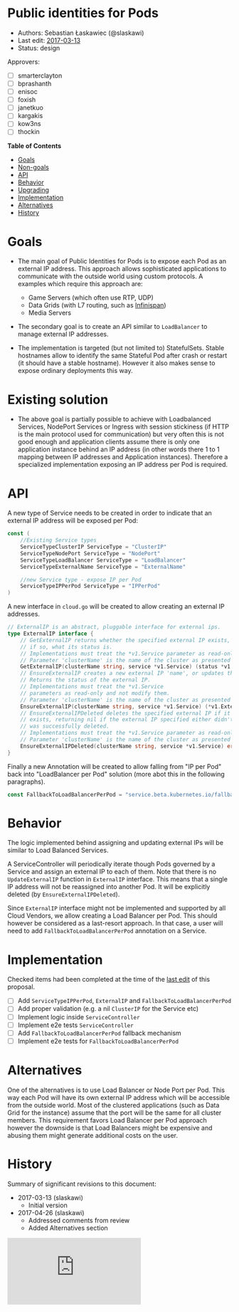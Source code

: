 # Public identities for Pods

* Authors: Sebastian Łaskawiec (@slaskawi)
* Last edit: [2017-03-13](#history)
* Status: design

Approvers:
* [ ] smarterclayton
* [ ] bprashanth
* [ ] enisoc
* [ ] foxish
* [ ] janetkuo
* [ ] kargakis
* [ ] kow3ns
* [ ] thockin

**Table of Contents**

* [Goals](#goals)
* [Non-goals](#non-goals)
* [API](#api)
* [Behavior](#behavior)
* [Upgrading](#upgrading)
* [Implementation](#implementation)
* [Alternatives](#alternatives)
* [History](#history)

# Goals

* The main goal of Public Identities for Pods is to expose each Pod as an external IP address.
  This approach allows sophisticated applications to communicate with the outside world using custom protocols.
  A examples which require this approach are:
  * Game Servers (which often use RTP, UDP)
  * Data Grids (with L7 routing, such as [Infinispan](http://infinispan.org/docs/dev/user_guide/user_guide.html#using_hot_rod_server))
  * Media Servers

* The secondary goal is to create an API similar to `LoadBalancer` to manage external IP addresses.

* The implementation is targeted (but not limited to) StatefulSets. Stable hostnames allow to identify the same
  Stateful Pod after crash or restart (it should have a stable hostname). However it also makes sense to expose
  ordinary deployments this way.

# Existing solution

* The above goal is partially possible to achieve with Loadbalanced Services, NodePort Services or
  Ingress with session stickiness (if HTTP is the main protocol used for communication) but very often
  this is not good enough and application clients assume there is only one application instance
  behind an IP address (in other words there 1 to 1 mapping between IP addresses and Application
  instances). Therefore a specialized implementation exposing an IP address per Pod is required.

# API

A new type of Service needs to be created in order to indicate that an external IP address will be exposed per Pod:

```go
const (
    //Existing Service types
	ServiceTypeClusterIP ServiceType = "ClusterIP"
	ServiceTypeNodePort ServiceType = "NodePort"
	ServiceTypeLoadBalancer ServiceType = "LoadBalancer"
	ServiceTypeExternalName ServiceType = "ExternalName"

	//new Service type - expose IP per Pod
	ServiceTypeIPPerPod ServiceType = "IPPerPod"
)
```

A new interface in `cloud.go` will be created to allow creating an external IP addresses.

```go
// ExternalIP is an abstract, pluggable interface for external ips.
type ExternalIP interface {
	// GetExternalIP returns whether the specified external IP exists, and
	// if so, what its status is.
	// Implementations must treat the *v1.Service parameter as read-only and not modify it.
	// Parameter 'clusterName' is the name of the cluster as presented to kube-controller-manager
	GetExternalIP(clusterName string, service *v1.Service) (status *v1.ExternalIPStatus, exists bool, err error)
	// EnsureExternalIP creates a new external IP 'name', or updates the existing one.
	// Returns the status of the external IP.
	// Implementations must treat the *v1.Service
	// parameters as read-only and not modify them.
	// Parameter 'clusterName' is the name of the cluster as presented to kube-controller-manager
	EnsureExternalIP(clusterName string, service *v1.Service) (*v1.ExternalIPStatus, error)
	// EnsureExternalIPDeleted deletes the specified external IP if it
	// exists, returning nil if the external IP specified either didn't exist or
	// was successfully deleted.
	// Implementations must treat the *v1.Service parameter as read-only and not modify it.
	// Parameter 'clusterName' is the name of the cluster as presented to kube-controller-manager
	EnsureExternalIPDeleted(clusterName string, service *v1.Service) error
}
```

Finally a new Annotation will be created to allow falling from "IP per Pod" back into "LoadBalancer per Pod" solution
(more abot this in the following paragraphs).

```go
const FallbackToLoadBalancerPerPod = "service.beta.kubernetes.io/fallback-loadbalancer-per-pod"
```

# Behavior

The logic implemented behind assigning and updating external IPs will be similar to Load Balanced Services.

A ServiceController will periodically iterate though Pods governed by a Service and assign an external IP to each of them.
Note that there is no `UpdateExternalIP` function in `ExternalIP` interface. This means that a single IP address will not
be reassigned into another Pod. It will be explicitly deleted (by `EnsureExternalIPDeleted`).

Since `ExternalIP` interface might not be implemented and supported by all Cloud Vendors, we allow creating a Load Balancer
per Pod. This should however be considered as a last-resort approach. In that case, a user will need to add
`FallbackToLoadBalancerPerPod` annotation on a Service.

# Implementation

Checked items had been completed at the time of the [last edit](#history) of
this proposal.

* [ ] Add `ServiceTypeIPPerPod`, `ExternalIP` and `FallbackToLoadBalancerPerPod`
* [ ] Add proper validation (e.g. a nil `ClusterIP` for the Service etc)
* [ ] Implement logic inside `ServiceController`
* [ ] Implement e2e tests `ServiceController`
* [ ] Add `FallbackToLoadBalancerPerPod` fallback mechanism
* [ ] Implement e2e tests for `FallbackToLoadBalancerPerPod`

# Alternatives

One of the alternatives is to use Load Balancer or Node Port per Pod. This way each Pod will have its own external IP address which will be accessible from the outside world. 
Most of the clustered applications (such as Data Grid for the instance) assume that the port will be the same for all cluster members. This requirement favors Load Balancer per Pod approach however the downside is that Load Balancers might be expensive and abusing them might generate additional costs on the user.

# History

Summary of significant revisions to this document:

* 2017-03-13 (slaskawi)
  * Initial version
* 2017-04-26 (slaskawi)  
  * Addressed comments from review
  * Added Alternatives section

<!-- BEGIN MUNGE: GENERATED_ANALYTICS -->
[![Analytics](https://kubernetes-site.appspot.com/UA-36037335-10/GitHub/docs/proposals/controller-ref.md?pixel)]()
<!-- END MUNGE: GENERATED_ANALYTICS -->
